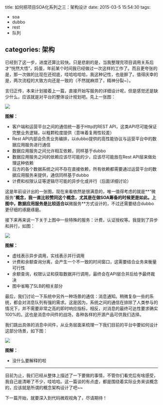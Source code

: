 title: 如何把项目SOA化系列之三：架构设计
date: 2015-03-5 15:54:30
tags:
- soa
- dubbo
- rest
- 队列

categories: 架构
---

已经到了这一步，进度还算比较快。只是悲剧的是，当我整理完项目调用关系后才“恍然大悟”，妈蛋，年前某个时间我已经做过一次这样的工作了。而且更夸张的是，那一次做的比现在还彻底，哇哈哈哈哈，我这种记性，也是醉了。值得庆幸的是，两次流程的大致方向还是一致的（不然就麻烦了，精神分裂~）。
<!--more-->
言归正传，本来计划接着上一篇，直接开始写服务的详细设计呢，但是感觉还是缺少什么，应该就是对平台的整体设计规划吧。先上一张图：

![](http://pic.yupoo.com/kazaff/EtyynD4b/h1Cdl.png)

**图解：**

- 客户端和运营平台之间的通信统一基于Http的REST API，这类API尽可能保证完整业务逻辑，以粗颗粒度提供（意味着复用性较差）
- Rest API内部会负责业务编排，以dubbo提供的高性能协议与运营平台中的数据应用服务进行通信
- 数据应用服务之间允许相互依赖，同样基于dubbo
- 数据应用服务之间的依赖应该尽可能的少，应该尽可能放在Rest API层来做处理这种依赖
- 后方的各个数据系统之间不存在直接依赖，所有依赖都需要通过运营平台的数据应用服务来提供，通信同样基于dubbo
- 计费和权限认证等逻辑尽可能的异步化或并行（后面详细讨论）

这是年前设计出的一张图，现在来看依然是很满意的，唯一值得考虑的就是**“微服务”**概念，我一直比较赞同这个概念，尤其是在做SOA筹备的时候更是如此。上图中，数据应用服务是比较适合以**微服务**方式设计的，不过还需要结合dubbo更仔细的琢磨琢磨。

接下来再来说一下关于上图中一些特殊的服务：计费，认证授权等。我提到了异步和并行，如图：

![](http://pic.yupoo.com/kazaff/EtyLEKAY/18Thz.png)

**图解：**

- 虚线表示异步调用，实线表示并行调用
- 计费和余额查询分离，会产生一个不一致的时间窗口，这需要结合业务来衡量可行性
- 余额查询，权限认证和获取数据并行调用，最终会在API层合并后给予最终裁决
- 图中省略了SLB的相关部分

最后，我们讨论一下系统中另外一种场景的通信：消息通知。稍微复杂一些的系统，都会对消息队列有强的需求。这是因为，系统之间的通信在排除了人类参与的情况下，并不需要非常之高的即时响应指标，相反，对消息的最终可达性要求确实100%的。这也是消息中间件的战场，各种各样的开源产品可供我们选择。

我们跳出具体的消息中间件，从业务层面来梳理一下我们目前的平台中要如何设计这部分场景，如下图：

![](http://pic.yupoo.com/kazaff/EtyXLyam/12Dm6j.png)

**图解：**

- 没什么要解释的啦


---

目前为止，我们已经从整体上描述了一下要做的事情，不管你们看完后有啥感受，我自己是清晰了不少，哇哈哈。这一篇谈的有点虚，都是围绕着实际业务来谈概念的，应该就是所谓的概念架构设计了吧~~

下一篇开始，就要深入到代码微观视角了，尽请期待！